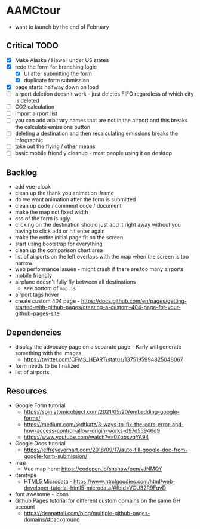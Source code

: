 # AAMCtour

- want to launch by the end of February

## Critical TODO
- [x] Make Alaska / Hawaii under US states
- [x] redo the form for branching logic
  - [x] UI after submitting the form
  - [x] duplicate form submission
- [x] page starts halfway down on load
- [ ] airport deletion doesn't work - just deletes FIFO regardless of which city is deleted
- [ ] CO2 calculation
- [ ] import airport list
- [ ] you can add arbitrary names that are not in the airport and this breaks the calculate emissions button
- [ ] deleting a destination and then recalculating emissions breaks the infographic
- [ ] take out the flying / other means
- [ ] basic mobile friendly cleanup - most people using it on desktop

## Backlog
- add vue-cloak
- clean up the thank you animation iframe
- do we want animation after the form is submitted
- clean up code / comment code / document
- make the map not fixed width
- css of the form is ugly
- clicking on the destination should just add it right away without you having to click add or hit enter again
- make the entire initial page fit on the screen
- start using bootstrap for everything
- clean up the comparison chart area
- list of airports on the left overlaps with the map when the screen is too narrow
- web performance issues - might crash if there are too many airports
- mobile friendly
- airplane doesn't fully fly between all destinations
  - see bottom of `map.js`
- airport tags hover
- create custom 404 page - https://docs.github.com/en/pages/getting-started-with-github-pages/creating-a-custom-404-page-for-your-github-pages-site

## Dependencies
- display the advocacy page on a separate page - Karly will generate something with the images
  - https://twitter.com/CFMS_HEART/status/1375195994825048067
- form needs to be finalized
- list of airports

## Resources
- Google Form tutorial
  - https://spin.atomicobject.com/2021/05/20/embedding-google-forms/
  - https://medium.com/@dtkatz/3-ways-to-fix-the-cors-error-and-how-access-control-allow-origin-works-d97d55946d9
  - https://www.youtube.com/watch?v=0ZobsvqYA94
- Google Docs tutorial
  - https://jeffreyeverhart.com/2018/09/17/auto-fill-google-doc-from-google-form-submission/
- map
    - Vue map here: https://codepen.io/shshaw/pen/vJNMQY
- itemtype
    - HTML5 Microdata - https://www.htmlgoodies.com/html/web-developer-tutorial-html5-microdata/#fbid=VCU32R9FqvD
- font awesome - icons
- Github Pages tutorial for different custom domains on the same GH account
  - https://deanattali.com/blog/multiple-github-pages-domains/#background